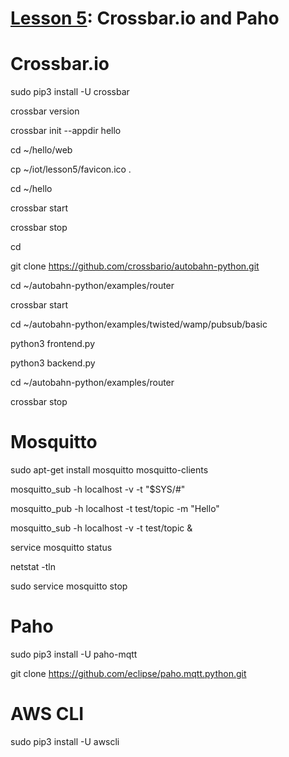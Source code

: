 # <a href="https://goo.gl/shPybk">Lesson 5</a>: Crossbar.io and Paho

# Crossbar.io

sudo pip3 install -U crossbar

crossbar version

crossbar init --appdir hello

cd ~/hello/web

cp ~/iot/lesson5/favicon.ico .

cd ~/hello

crossbar start

crossbar stop

cd

git clone https://github.com/crossbario/autobahn-python.git

cd ~/autobahn-python/examples/router

crossbar start

cd ~/autobahn-python/examples/twisted/wamp/pubsub/basic

python3 frontend.py

python3 backend.py

cd ~/autobahn-python/examples/router

crossbar stop

# Mosquitto

sudo apt-get install mosquitto mosquitto-clients

mosquitto_sub -h localhost -v -t "\$SYS/#"

mosquitto_pub -h localhost -t test/topic -m "Hello"

mosquitto_sub -h localhost -v -t test/topic &

service mosquitto status

netstat -tln

sudo service mosquitto stop

# Paho

sudo pip3 install -U paho-mqtt

git clone https://github.com/eclipse/paho.mqtt.python.git

# AWS CLI

sudo pip3 install -U awscli
